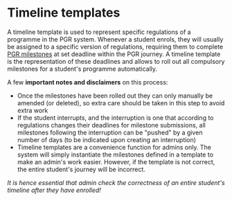 # Timeline templates

A timeline template is used to represent specific regulations of a programme in the PGR system. Whenever a student enrols, they will usually be assigned to a specific version of regulations, requiring them to complete [PGR milestones](milestone) at set deadline within the PGR journey. A timeline template is the representation of these deadlines and allows to roll out all compulsory milestones for a student's programme automatically. 

A few __important notes and disclaimers__ on this process:

* Once the milestones have been rolled out they can only manually be amended (or deleted), so extra care should be taken in this step to avoid extra work
* If the student interrupts, and the interruption is one that according to regulations changes their deadlines for milestone submissions, all milestones following the interruption can be "pushed" by a given number of days (to be indicated upon creating an interruption)
* Timeline templates are a convenience function for admins only. The system will simply instantiate the milestones defined in a template to make an admin's work easier. However, if the template is not correct, the entire student's journey will be incorrect. 

_It is hence essential that admin check the correctness of an entire student's timeline after they have enrolled!_